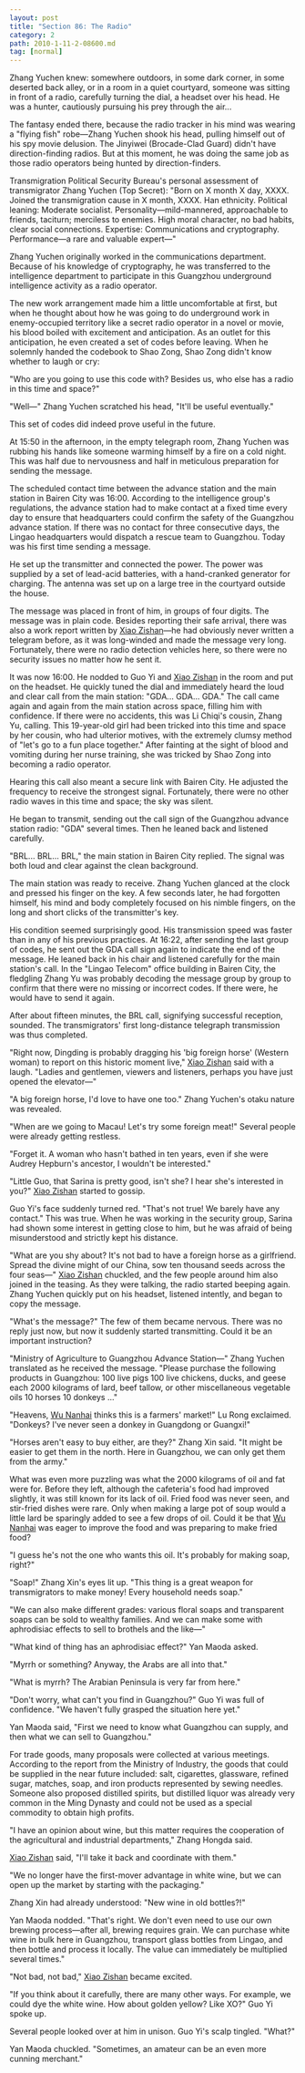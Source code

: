 ```yaml
---
layout: post
title: "Section 86: The Radio"
category: 2
path: 2010-1-11-2-08600.md
tag: [normal]
---
```


Zhang Yuchen knew: somewhere outdoors, in some dark corner, in some deserted back alley, or in a room in a quiet courtyard, someone was sitting in front of a radio, carefully turning the dial, a headset over his head. He was a hunter, cautiously pursuing his prey through the air...

The fantasy ended there, because the radio tracker in his mind was wearing a "flying fish" robe—Zhang Yuchen shook his head, pulling himself out of his spy movie delusion. The Jinyiwei (Brocade-Clad Guard) didn't have direction-finding radios. But at this moment, he was doing the same job as those radio operators being hunted by direction-finders.

Transmigration Political Security Bureau's personal assessment of transmigrator Zhang Yuchen (Top Secret):
"Born on X month X day, XXXX. Joined the transmigration cause in X month, XXXX. Han ethnicity. Political leaning: Moderate socialist. Personality—mild-mannered, approachable to friends, taciturn; merciless to enemies. High moral character, no bad habits, clear social connections. Expertise: Communications and cryptography. Performance—a rare and valuable expert—"

Zhang Yuchen originally worked in the communications department. Because of his knowledge of cryptography, he was transferred to the intelligence department to participate in this Guangzhou underground intelligence activity as a radio operator.

The new work arrangement made him a little uncomfortable at first, but when he thought about how he was going to do underground work in enemy-occupied territory like a secret radio operator in a novel or movie, his blood boiled with excitement and anticipation. As an outlet for this anticipation, he even created a set of codes before leaving. When he solemnly handed the codebook to Shao Zong, Shao Zong didn't know whether to laugh or cry:

"Who are you going to use this code with? Besides us, who else has a radio in this time and space?"

"Well—" Zhang Yuchen scratched his head, "It'll be useful eventually."

This set of codes did indeed prove useful in the future.

At 15:50 in the afternoon, in the empty telegraph room, Zhang Yuchen was rubbing his hands like someone warming himself by a fire on a cold night. This was half due to nervousness and half in meticulous preparation for sending the message.

The scheduled contact time between the advance station and the main station in Bairen City was 16:00. According to the intelligence group's regulations, the advance station had to make contact at a fixed time every day to ensure that headquarters could confirm the safety of the Guangzhou advance station. If there was no contact for three consecutive days, the Lingao headquarters would dispatch a rescue team to Guangzhou. Today was his first time sending a message.

He set up the transmitter and connected the power. The power was supplied by a set of lead-acid batteries, with a hand-cranked generator for charging. The antenna was set up on a large tree in the courtyard outside the house.

The message was placed in front of him, in groups of four digits. The message was in plain code. Besides reporting their safe arrival, there was also a work report written by [Xiao Zishan][y001]—he had obviously never written a telegram before, as it was long-winded and made the message very long. Fortunately, there were no radio detection vehicles here, so there were no security issues no matter how he sent it.

It was now 16:00. He nodded to Guo Yi and [Xiao Zishan][y001] in the room and put on the headset. He quickly tuned the dial and immediately heard the loud and clear call from the main station: "GDA... GDA... GDA." The call came again and again from the main station across space, filling him with confidence. If there were no accidents, this was Li Chiqi's cousin, Zhang Yu, calling. This 19-year-old girl had been tricked into this time and space by her cousin, who had ulterior motives, with the extremely clumsy method of "let's go to a fun place together." After fainting at the sight of blood and vomiting during her nurse training, she was tricked by Shao Zong into becoming a radio operator.

Hearing this call also meant a secure link with Bairen City. He adjusted the frequency to receive the strongest signal. Fortunately, there were no other radio waves in this time and space; the sky was silent.

He began to transmit, sending out the call sign of the Guangzhou advance station radio: "GDA" several times. Then he leaned back and listened carefully.

"BRL... BRL... BRL," the main station in Bairen City replied. The signal was both loud and clear against the clean background.

The main station was ready to receive. Zhang Yuchen glanced at the clock and pressed his finger on the key. A few seconds later, he had forgotten himself, his mind and body completely focused on his nimble fingers, on the long and short clicks of the transmitter's key.

His condition seemed surprisingly good. His transmission speed was faster than in any of his previous practices. At 16:22, after sending the last group of codes, he sent out the GDA call sign again to indicate the end of the message. He leaned back in his chair and listened carefully for the main station's call. In the "Lingao Telecom" office building in Bairen City, the fledgling Zhang Yu was probably decoding the message group by group to confirm that there were no missing or incorrect codes. If there were, he would have to send it again.

After about fifteen minutes, the BRL call, signifying successful reception, sounded. The transmigrators' first long-distance telegraph transmission was thus completed.

"Right now, Dingding is probably dragging his 'big foreign horse' (Western woman) to report on this historic moment live," [Xiao Zishan][y001] said with a laugh. "Ladies and gentlemen, viewers and listeners, perhaps you have just opened the elevator—"

"A big foreign horse, I'd love to have one too." Zhang Yuchen's otaku nature was revealed.

"When are we going to Macau! Let's try some foreign meat!" Several people were already getting restless.

"Forget it. A woman who hasn't bathed in ten years, even if she were Audrey Hepburn's ancestor, I wouldn't be interested."

"Little Guo, that Sarina is pretty good, isn't she? I hear she's interested in you?" [Xiao Zishan][y001] started to gossip.

Guo Yi's face suddenly turned red. "That's not true! We barely have any contact." This was true. When he was working in the security group, Sarina had shown some interest in getting close to him, but he was afraid of being misunderstood and strictly kept his distance.

"What are you shy about? It's not bad to have a foreign horse as a girlfriend. Spread the divine might of our China, sow ten thousand seeds across the four seas—" [Xiao Zishan][y001] chuckled, and the few people around him also joined in the teasing. As they were talking, the radio started beeping again. Zhang Yuchen quickly put on his headset, listened intently, and began to copy the message.

"What's the message?" The few of them became nervous. There was no reply just now, but now it suddenly started transmitting. Could it be an important instruction?

"Ministry of Agriculture to Guangzhou Advance Station—" Zhang Yuchen translated as he received the message. "Please purchase the following products in Guangzhou:
100 live pigs
100 live chickens, ducks, and geese each
2000 kilograms of lard, beef tallow, or other miscellaneous vegetable oils
10 horses
10 donkeys
..."

"Heavens, [Wu Nanhai][y009] thinks this is a farmers' market!" Lu Rong exclaimed. "Donkeys? I've never seen a donkey in Guangdong or Guangxi!"

"Horses aren't easy to buy either, are they?" Zhang Xin said. "It might be easier to get them in the north. Here in Guangzhou, we can only get them from the army."

What was even more puzzling was what the 2000 kilograms of oil and fat were for. Before they left, although the cafeteria's food had improved slightly, it was still known for its lack of oil. Fried food was never seen, and stir-fried dishes were rare. Only when making a large pot of soup would a little lard be sparingly added to see a few drops of oil. Could it be that [Wu Nanhai][y009] was eager to improve the food and was preparing to make fried food?

"I guess he's not the one who wants this oil. It's probably for making soap, right?"

"Soap!" Zhang Xin's eyes lit up. "This thing is a great weapon for transmigrators to make money! Every household needs soap."

"We can also make different grades: various floral soaps and transparent soaps can be sold to wealthy families. And we can make some with aphrodisiac effects to sell to brothels and the like—"

"What kind of thing has an aphrodisiac effect?" Yan Maoda asked.

"Myrrh or something? Anyway, the Arabs are all into that."

"What is myrrh? The Arabian Peninsula is very far from here."

"Don't worry, what can't you find in Guangzhou?" Guo Yi was full of confidence. "We haven't fully grasped the situation here yet."

Yan Maoda said, "First we need to know what Guangzhou can supply, and then what we can sell to Guangzhou."

For trade goods, many proposals were collected at various meetings. According to the report from the Ministry of Industry, the goods that could be supplied in the near future included: salt, cigarettes, glassware, refined sugar, matches, soap, and iron products represented by sewing needles. Someone also proposed distilled spirits, but distilled liquor was already very common in the Ming Dynasty and could not be used as a special commodity to obtain high profits.

"I have an opinion about wine, but this matter requires the cooperation of the agricultural and industrial departments," Zhang Hongda said.

[Xiao Zishan][y001] said, "I'll take it back and coordinate with them."

"We no longer have the first-mover advantage in white wine, but we can open up the market by starting with the packaging."

Zhang Xin had already understood: "New wine in old bottles?!"

Yan Maoda nodded. "That's right. We don't even need to use our own brewing process—after all, brewing requires grain. We can purchase white wine in bulk here in Guangzhou, transport glass bottles from Lingao, and then bottle and process it locally. The value can immediately be multiplied several times."

"Not bad, not bad," [Xiao Zishan][y001] became excited.

"If you think about it carefully, there are many other ways. For example, we could dye the white wine. How about golden yellow? Like XO?" Guo Yi spoke up.

Several people looked over at him in unison. Guo Yi's scalp tingled. "What?"

Yan Maoda chuckled. "Sometimes, an amateur can be an even more cunning merchant."

[y001]: /characters/y001 "Xiao Zishan"
[y009]: /characters/y009 "Wu Nanhai"